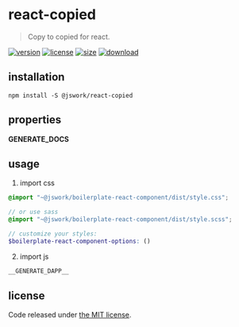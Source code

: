 # react-copied
> Copy to copied for react.

[![version][version-image]][version-url]
[![license][license-image]][license-url]
[![size][size-image]][size-url]
[![download][download-image]][download-url]

## installation
```shell
npm install -S @jswork/react-copied
```

## properties
__GENERATE_DOCS__

## usage
1. import css
  ```scss
  @import "~@jswork/boilerplate-react-component/dist/style.css";

  // or use sass
  @import "~@jswork/boilerplate-react-component/dist/style.scss";

  // customize your styles:
  $boilerplate-react-component-options: ()
  ```
2. import js
  ```js
__GENERATE_DAPP__
  ```

## license
Code released under [the MIT license](https://github.com/afeiship/react-copied/blob/master/LICENSE.txt).

[version-image]: https://img.shields.io/npm/v/@jswork/react-copied
[version-url]: https://npmjs.org/package/@jswork/react-copied

[license-image]: https://img.shields.io/npm/l/@jswork/react-copied
[license-url]: https://github.com/afeiship/react-copied/blob/master/LICENSE.txt

[size-image]: https://img.shields.io/bundlephobia/minzip/@jswork/react-copied
[size-url]: https://github.com/afeiship/react-copied/blob/master/dist/react-copied.min.js

[download-image]: https://img.shields.io/npm/dm/@jswork/react-copied
[download-url]: https://www.npmjs.com/package/@jswork/react-copied
